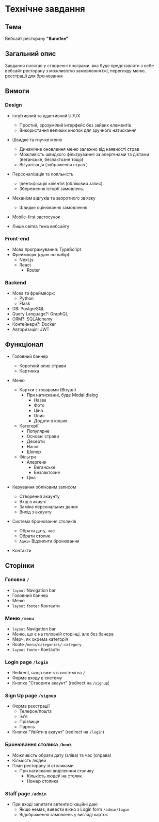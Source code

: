 # Технічне завдання

## Тема

Вебсайт ресторану **"Bunnfee"**

## Загальний опис

Завдання полягає у створенні програми, яка буде представляти з себе вебсайт ресторану з можливістю замовлення їжі, перегляду меню, реєстрації для бронювання

## Вимоги

### Design

- Інтуїтивний та адаптивний UI/UX

  - Простий, зрозумілий інтерфейс без зайвих елементів
  - Використання великих кнопок для зручного натискання

- Швидке та гнучке меню

  - Динамічне оновлення меню залежно від наявності страв
  - Можливість швидкого фільтрування за алергенами та дієтами (веганське, безлактозне тощо)
  - Візуалізація (зображення страв )

- Персоналізація та лояльність

  - Ідентифікація клієнтів (обліковий запис).
  - Збереження історії замовлень.

- Механізм відгуків та зворотного зв’язку

  - Швидке оцінювання замовлення

- Mobile-first застосунок
- Лише світла тема вебсайту

### Front-end

- Мова програмування: TypeScript
- Фреймворк _(один на вибір)_:
  - Next.js
  - React
    - Router

### Backend

- Мова та фреймворк:
  - Python
  - Flask
- DB: PostgreSQL
- Query Language?: GraphQL
- ORM?: SQLAlchemy
- Контейнери?: Docker
- Авторизація: JWT

## Функціонал

- Головний баннер

  - Короткий опис страви
  - Картинка

- Меню

  - Картки з товарами (Візуал)
    - При натисканні, буде Modal dialog
      - Назва
      - Фото
      - Ціна
      - Опис
      - Додати в кошик
  - Категорії
    - Популярне
    - Основні страви
    - Десерти
    - Напої
    - Шопер
  - Фільтри
    - Алергени
      - Веганське
      - Безлактозне
    - Ціна

- Керування обліковим записом

  - Створення акаунту
  - Вхід в акаунт
  - Заміна персональних даних
  - Вихід з акаунту

- Система бронювання столиків

  - Обрати дату, час
  - Обрати столик
  - `Адмін` Відхилити бронювання

- Контакти

## Сторінки

### Головна `/`

- `layout` Navigation bar
- Головний баннер
- Меню
- `layout` `footer` Контакти

### Меню `/menu`

- `layout` Navigation bar
- Меню, що є на головній сторінці, але без банера
- Мерч, як окрема категорія
- Route `/menu/categories/:category`
- `layout` `footer` Контакти

### Login page `/login`

- Redirect, якщо вже є в системі на `/`
- Форма входу в систему
- Кнопка "Створити акаунт" (redirect на `/signup`)

### Sign Up page `/signup`

- Форма реєстрації
  - Телефон/пошта
  - Ім'я
  - Прізвище
  - Пароль
- Кнопка "Увійти в акаунт" (redirect на `/login`)

### Бронювання столика `/book`

- Можливість обрати дату (зліва) та час (справа)
- Кількість людей
- План ресторану зі столиками
  - При натисканні виділенння столику
    - Кількість людей на столик
    - Номер столика

### Staff page `/admin`

- При вході запитати автентифікаційні дані
  - Якщо немає, вивести вікно з Login form `/admin/login`
  - Відображення замовлень у вигляді карток
